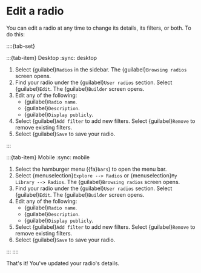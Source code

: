 # Edit a radio

You can edit a radio at any time to change its details, its filters, or both. To do this:

::::{tab-set}

:::{tab-item} Desktop
:sync: desktop

1. Select {guilabel}`Radios` in the sidebar. The {guilabel}`Browsing radios` screen opens.
2. Find your radio under the {guilabel}`User radios` section. Select {guilabel}`Edit`. The {guilabel}`Builder` screen opens.
3. Edit any of the following:
   - {guilabel}`Radio name`.
   - {guilabel}`Description`.
   - {guilabel}`Display publicly`.
4. Select {guilabel}`Add filter` to add new filters. Select {guilabel}`Remove` to remove existing filters.
5. Select {guilabel}`Save` to save your radio.

:::

:::{tab-item} Mobile
:sync: mobile

1. Select the hamburger menu ({fa}`bars`) to open the menu bar.
2. Select {menuselection}`Explore --> Radios` or {menuselection}`My Library --> Radios`. The {guilabel}`Browsing radios` screen opens.
3. Find your radio under the {guilabel}`User radios` section. Select {guilabel}`Edit`. The {guilabel}`Builder` screen opens.
4. Edit any of the following:
   - {guilabel}`Radio name`.
   - {guilabel}`Description`.
   - {guilabel}`Display publicly`.
5. Select {guilabel}`Add filter` to add new filters. Select {guilabel}`Remove` to remove existing filters.
6. Select {guilabel}`Save` to save your radio.

:::
::::

That's it! You've updated your radio's details.

